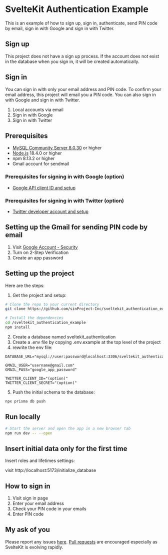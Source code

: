 # SvelteKit Authentication Example

This is an example of how to sign up, sign in, authenticate, send PIN code by email, sign in with Google and sign in with Twitter.

## Sign up

This project does not have a sign up process. If the account does not exist in the database when you sign in, it will be created automatically.

## Sign in

You can sign in with only your email address and PIN code. To confirm your email address, this project will email you a PIN code.
You can also sign in with Google and sign in with Twitter.

1. Local accounts via email
2. Sign in with Google
3. Sign in with Twitter

## Prerequisites

- [MySQL Community Server 8.0.30](https://dev.mysql.com/downloads/mysql/) or higher
- [Node.js](https://nodejs.org/) 18.4.0 or higher
- npm 8.13.2 or higher
- Gmail account for sendmail

### Prerequisites for signing in with Google (option)

- [Google API client ID and setup](https://developers.google.com/identity/gsi/web/guides/get-google-api-clientid)

### Prerequisites for signing in with Twitter (option)

- [Twitter developer account and setup](https://developer.twitter.com/en/docs/apps/overview)

## Setting up the Gmail for sending PIN code by email

1. Visit [Google Account - Security](https://myaccount.google.com/security)
1. Turn on 2-Step Verification
1. Create an app password

## Setting up the project

Here are the steps:

1. Get the project and setup:

```bash
# Clone the repo to your current directory
git clone https://github.com/sinProject-Inc/sveltekit_authentication_example.git

# Install the dependencies
cd /sveltekit_authentication_example
npm install
```

2. Create a database named sveltekit_authentication
3. Create a .env file by copying .env.example at the top level of the project
4. rewrite the env file:

```env
DATABASE_URL="mysql://user:password@localhost:3306/sveltekit_authentication"

GMAIL_USER="username@gmail.com"
GMAIL_PASS="google_app_password"

TWITTER_CLIENT_ID="(option)"
TWITTER_CLIENT_SECRET="(option)"
```

5. Push the initial schema to the database:

```bash
npx prisma db push
```

## Run locally

```bash
# Start the server and open the app in a new browser tab
npm run dev -- --open
```

## Insert initial data only for the first time

Insert roles and lifetimes settings:

visit http://localhost:5173/initialize_database

## How to sign in

1. Visit sign in page
2. Enter your email address
3. Check your PIN code in your emails
4. Enter PIN code

## My ask of you

Please report any issues [here](https://github.com/sinProject-Inc/sveltekit_authentication_example/issues?q=is%3Aissue+is%3Aopen+sort%3Aupdated-desc). [Pull requests](https://github.com/sinProject-Inc/sveltekit_authentication_example/pulls?q=is%3Apr+is%3Aopen+sort%3Aupdated-desc) are encouraged especially as SvelteKit is evolving rapidly.

